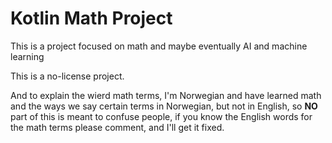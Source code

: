 # Kotlin Math Project

This is a project focused on math and maybe eventually AI and machine learning

This is a no-license project.

And to explain the wierd math terms, I'm Norwegian and have learned math and the ways we say certain terms in Norwegian, but not in English, so **NO** part of this is meant to confuse people, if you know the English words for the math terms please comment, and I'll get it fixed.

